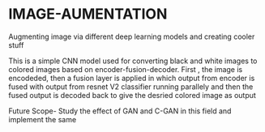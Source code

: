 # IMAGE-AUMENTATION
Augmenting image via different deep learning models and creating cooler stuff

This is a simple CNN model used for converting black and white images to colored images based on encoder-fusion-decoder. First , the image is encodeded, then a fusion layer is applied in which output from encoder is fused with output from resnet V2 classifier running parallely and then the fused output is decoded back to give the desried colored image as output

Future Scope- Study the effect of GAN and C-GAN in this field and implement the same

